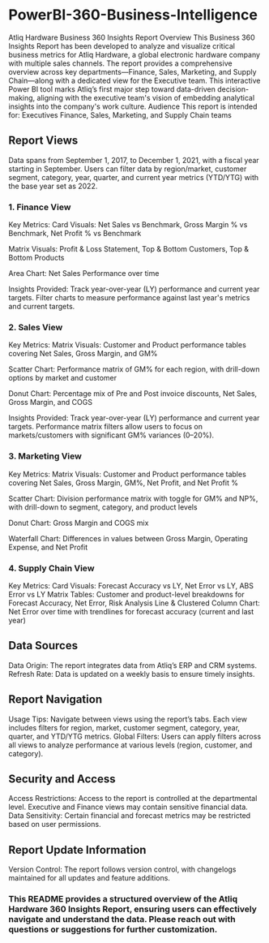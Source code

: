 # PowerBI-360-Business-Intelligence
Atliq Hardware Business 360 Insights Report
Overview
This Business 360 Insights Report has been developed to analyze and visualize critical business metrics for Atliq Hardware, a global electronic hardware company with multiple sales channels. The report provides a comprehensive overview across key departments—Finance, Sales, Marketing, and Supply Chain—along with a dedicated view for the Executive team. This interactive Power BI tool marks Atliq’s first major step toward data-driven decision-making, aligning with the executive team's vision of embedding analytical insights into the company's work culture.
Audience
This report is intended for:
Executives
Finance, Sales, Marketing, and Supply Chain teams

## Report Views
Data spans from September 1, 2017, to December 1, 2021, with a fiscal year starting in September. Users can filter data by region/market, customer segment, category, year, quarter, and current year metrics (YTD/YTG) with the base year set as 2022.
### 1. Finance View
Key Metrics:
Card Visuals: Net Sales vs Benchmark, Gross Margin % vs Benchmark, Net Profit % vs Benchmark

Matrix Visuals: Profit & Loss Statement, Top & Bottom Customers, Top & Bottom Products

Area Chart: Net Sales Performance over time

Insights Provided:
Track year-over-year (LY) performance and current year targets.
Filter charts to measure performance against last year's metrics and current targets.

### 2. Sales View
Key Metrics:
Matrix Visuals: Customer and Product performance tables covering Net Sales, Gross Margin, and GM%

Scatter Chart: Performance matrix of GM% for each region, with drill-down options by market and customer

Donut Chart: Percentage mix of Pre and Post invoice discounts, Net Sales, Gross Margin, and COGS

Insights Provided:
Track year-over-year (LY) performance and current year targets.
Performance matrix filters allow users to focus on markets/customers with significant GM% variances (0–20%).

### 3. Marketing View
   
Key Metrics:
Matrix Visuals: Customer and Product performance tables covering Net Sales, Gross Margin, GM%, Net Profit, and Net Profit %

Scatter Chart: Division performance matrix with toggle for GM% and NP%, with drill-down to segment, category, and product levels

Donut Chart: Gross Margin and COGS mix

Waterfall Chart: Differences in values between Gross Margin, Operating Expense, and Net Profit


### 4. Supply Chain View
   
Key Metrics:
Card Visuals: Forecast Accuracy vs LY, Net Error vs LY, ABS Error vs LY
Matrix Tables: Customer and product-level breakdowns for Forecast Accuracy, Net Error, Risk Analysis
Line & Clustered Column Chart: Net Error over time with trendlines for forecast accuracy (current and last year)


## Data Sources
Data Origin: The report integrates data from Atliq’s ERP and CRM systems.
Refresh Rate: Data is updated on a weekly basis to ensure timely insights.

## Report Navigation
Usage Tips: Navigate between views using the report’s tabs. Each view includes filters for region, market, customer segment, category, year, quarter, and YTD/YTG metrics.
Global Filters: Users can apply filters across all views to analyze performance at various levels (region, customer, and category).

## Security and Access
Access Restrictions: Access to the report is controlled at the departmental level. Executive and Finance views may contain sensitive financial data.
Data Sensitivity: Certain financial and forecast metrics may be restricted based on user permissions.

## Report Update Information
Version Control: The report follows version control, with changelogs maintained for all updates and feature additions.

### This README provides a structured overview of the Atliq Hardware 360 Insights Report, ensuring users can effectively navigate and understand the data. Please reach out with questions or suggestions for further customization.
